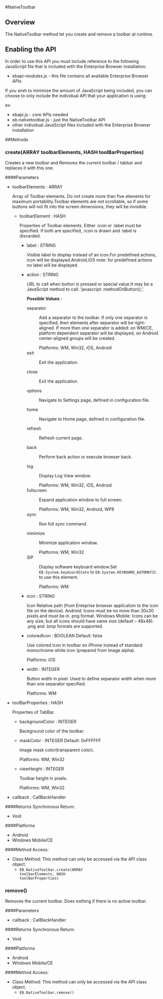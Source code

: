 #NativeToolbar


## Overview
The NativeToolbar method let you create and remove a toolbar at runtime.
## Enabling the API
In order to use this API you must include reference to the following JavaScript file that is included with the Enterprise Browser installation:

* ebapi-modules.js - this file contains all available Enterprise Browser APIs

If you wish to minimize the amount of JavaScript being included, you can choose to only include the individual API that your application is using:

ex:

* ebapi.js - core APIs needed 
* eb.nativetoolbar.js - just the NativeToolbar API
* other individual JavaScript files included with the Enterprise Browser installation


        


##Methods



### create(<span class="text-info">ARRAY</span> toolbarElements, <span class="text-info">HASH</span> toolBarProperties)
<p>Creates a new toolbar and Removes the current toolbar / tabbar and replaces it with this one.</p>


####Parameters
<ul><li>toolbarElements : <span class='text-info'>ARRAY</span><p>
<p>Array of Toolbar elements. Do not create more than five elements for maximum portability.Toolbar elements are not scrollable, so if some buttons will not fit into the screen dimensions, they will be invisible.</p>
 </p></li><ul><li>toolbarElement : <span class='text-info'>HASH</span><p>
<p>Properties of Toolbar elements. Either :icon or :label must be specified. If both are specified, :icon is drawn and :label is discarded.</p>
 </p></li><ul><li>label : <span class='text-info'>STRING</span><p>
<p>Visible label to display instead of an icon.For predefined actions, icon will be displayed.Android,iOS note: for predefined actions no label will be displayed.</p>
 </p></li><li>action : <span class='text-info'>STRING</span><p>
<p>URL to call when button is pressed or special value.It may be a JavaScript method to call: &lsquo;javascript: methodOnButton();&rsquo;.</p>
 </p><p><strong>Possible Values</strong> :</p> <dl  ><dt>separator</dt><dd>
<p>Add a separator to the toolbar. If only one separator is specified, then elements after separator will be right-aligned. If more then one separator is added: on WM/CE, platform dependent separator will be displayed, on Android center-aligned groups will be created.</p>
 Platforms: 
WM, Win32, iOS, Android</dd><dt>exit</dt><dd>
<p>Exit the application.</p>
</dd><dt>close</dt><dd>
<p>Exit the application.</p>
</dd><dt>options</dt><dd>
<p>Navigate to Settings page, defined in configuration file.</p>
</dd><dt>home</dt><dd>
<p>Navigate to Home page, defined in configuration file.</p>
</dd><dt>refresh</dt><dd>
<p>Refresh current page.</p>
</dd><dt>back</dt><dd>
<p>Perform back action or execute browser back.</p>
</dd><dt>log</dt><dd>
<p>Display Log View window.</p>
 Platforms: 
WM, Win32, iOS, Android</dd><dt>fullscreen</dt><dd>
<p>Expand application window to full screen.</p>
 Platforms: 
WM, Win32, Android, WP8</dd><dt>sync</dt><dd>
<p>Run full sync command.</p>
</dd><dt>minimize</dt><dd>
<p>Minimize application window.</p>
 Platforms: 
WM, Win32</dd><dt>SIP</dt><dd>
<p>Display software keyboard window.Set <code>EB.System.keyboardState</code> to <code>EB.System.KEYBOARD_AUTOMATIC</code> to use this element.</p>
 Platforms: 
WM</dd></dl></li><li>icon : <span class='text-info'>STRING</span><p>
<p>Icon Relative path (from Enteprise browser application to the icon file on the device). Android: Icons must be no more than 30x30 pixels and must be in .png format. Windows Mobile: Icons can be any size, but all icons should have same size (default &ndash; 48x48). .png and .bmp formats are supported.</p>
 </p></li><li>coloredIcon : <span class='text-info'>BOOLEAN</span><span class='label '> Default: false</span><p>
<p>Use colored icon in toolbar on iPhone instead of standard monochrome white icon (prepared from image alpha).</p>
 Platforms:
iOS </p></li><li>width : <span class='text-info'>INTEGER</span><p>
<p>Button width in pixel. Used to define separator width when more than one separator specified.</p>
 Platforms:
WM </p></li></ul></ul><li>toolBarProperties : <span class='text-info'>HASH</span><p>
<p>Properties of TabBar.</p>
 </p></li><ul><li>backgroundColor : <span class='text-info'>INTEGER</span><p>
<p>Background color of the toolbar.</p>
 </p></li><li>maskColor : <span class='text-info'>INTEGER</span><span class='label '> Default: 0xFFFFFF</span><p>
<p>Image mask color(transparent color).</p>
 Platforms:
WM, Win32 </p></li><li>viewHeight : <span class='text-info'>INTEGER</span><p>
<p>Toolbar height in pixels.</p>
 Platforms:
WM, Win32 </p></li></ul><li>callback : <span class='text-info'>CallBackHandler</span></li></ul>

####Returns
Synchronous Return:

* Void

####Platforms

* Android
* Windows Mobile/CE

####Method Access:

* Class Method: This method can only be accessed via the API class object. 
	* <code>EB.NativeToolbar.create(<span class="text-info">ARRAY</span> toolbarElements, <span class="text-info">HASH</span> toolBarProperties)</code> 


### remove()
<p>Removes the current toolbar. Does nothing if there is no active toolbar.</p>


####Parameters
<ul><li>callback : <span class='text-info'>CallBackHandler</span></li></ul>

####Returns
Synchronous Return:

* Void

####Platforms

* Android
* Windows Mobile/CE

####Method Access:

* Class Method: This method can only be accessed via the API class object. 
	* <code>EB.NativeToolbar.remove()</code> 

